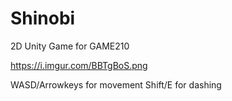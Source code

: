 # Shinobi
2D Unity Game for GAME210

https://i.imgur.com/BBTgBoS.png

WASD/Arrowkeys for movement
Shift/E for dashing
